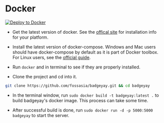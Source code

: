 # Docker

[![Deploy to Docker ](https://files.cloud.docker.com/images/deploy-to-dockercloud.svg)](https://cloud.docker.com/stack/deploy/?repo=https://github.com/fossasia/badgeyay)

* Get the latest version of docker. See the [offical site](https://docs.docker.com/engine/installation/) for installation info for your platform.

* Install the latest version of docker-compose. Windows and Mac users should have docker-compose by default as it is part of Docker toolbox. For Linux users, see the
[official guide](https://docs.docker.com/compose/install/).

* Run `docker` and in terminal to see if they are properly installed.

* Clone the project and cd into it.

```bash
git clone https://github.com/fossasia/badgeyay.git && cd badgeyay
```

* In the terminal window, run `sudo docker build -t badgeyay:latest .` to build badgeyay's docker image. This process can take some time.

* After successful build is done, run `sudo docker run -d -p 5000:5000 badgeyay` to start the server.
